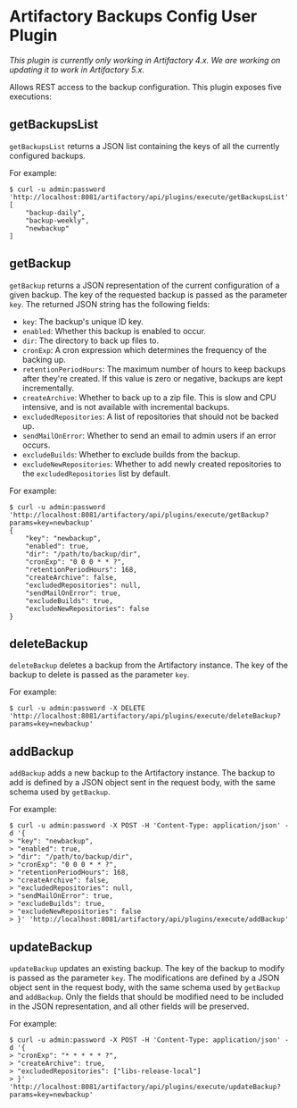 Artifactory Backups Config User Plugin
======================================

*This plugin is currently only working in Artifactory 4.x. We are working on updating it to work in Artifactory 5.x.*

Allows REST access to the backup configuration. This plugin exposes five
executions:

getBackupsList
--------------

`getBackupsList` returns a JSON list containing the keys of all the currently
configured backups.

For example:

```
$ curl -u admin:password 'http://localhost:8081/artifactory/api/plugins/execute/getBackupsList'
[
    "backup-daily",
    "backup-weekly",
    "newbackup"
]
```

getBackup
---------

`getBackup` returns a JSON representation of the current configuration of a
given backup. The key of the requested backup is passed as the parameter `key`.
The returned JSON string has the following fields:

- `key`: The backup's unique ID key.
- `enabled`: Whether this backup is enabled to occur.
- `dir`: The directory to back up files to.
- `cronExp`: A cron expression which determines the frequency of the backing up.
- `retentionPeriodHours`: The maximum number of hours to keep backups after
  they're created. If this value is zero or negative, backups are kept
  incrementally.
- `createArchive`: Whether to back up to a zip file. This is slow and CPU
  intensive, and is not available with incremental backups.
- `excludedRepositories`: A list of repositories that should not be backed up.
- `sendMailOnError`: Whether to send an email to admin users if an error occurs.
- `excludeBuilds`: Whether to exclude builds from the backup.
- `excludeNewRepositories`: Whether to add newly created repositories to the
  `excludedRepositories` list by default.

For example:

```
$ curl -u admin:password 'http://localhost:8081/artifactory/api/plugins/execute/getBackup?params=key=newbackup'
{
    "key": "newbackup",
    "enabled": true,
    "dir": "/path/to/backup/dir",
    "cronExp": "0 0 0 * * ?",
    "retentionPeriodHours": 168,
    "createArchive": false,
    "excludedRepositories": null,
    "sendMailOnError": true,
    "excludeBuilds": true,
    "excludeNewRepositories": false
}
```

deleteBackup
------------

`deleteBackup` deletes a backup from the Artifactory instance. The key of the
backup to delete is passed as the parameter `key`.

For example:

```
$ curl -u admin:password -X DELETE 'http://localhost:8081/artifactory/api/plugins/execute/deleteBackup?params=key=newbackup'
```

addBackup
---------

`addBackup` adds a new backup to the Artifactory instance. The backup to add is
defined by a JSON object sent in the request body, with the same schema used by
`getBackup`.

For example:

```
$ curl -u admin:password -X POST -H 'Content-Type: application/json' -d '{
> "key": "newbackup",
> "enabled": true,
> "dir": "/path/to/backup/dir",
> "cronExp": "0 0 0 * * ?",
> "retentionPeriodHours": 168,
> "createArchive": false,
> "excludedRepositories": null,
> "sendMailOnError": true,
> "excludeBuilds": true,
> "excludeNewRepositories": false
> }' 'http://localhost:8081/artifactory/api/plugins/execute/addBackup'
```

updateBackup
------------

`updateBackup` updates an existing backup. The key of the backup to modify is
passed as the parameter `key`. The modifications are defined by a JSON object
sent in the request body, with the same schema used by `getBackup` and
`addBackup`. Only the fields that should be modified need to be included in the
JSON representation, and all other fields will be preserved.

For example:

```
$ curl -u admin:password -X POST -H 'Content-Type: application/json' -d '{
> "cronExp": "* * * * * ?",
> "createArchive": true,
> "excludedRepositories": ["libs-release-local"]
> }' 'http://localhost:8081/artifactory/api/plugins/execute/updateBackup?params=key=newbackup'
```
